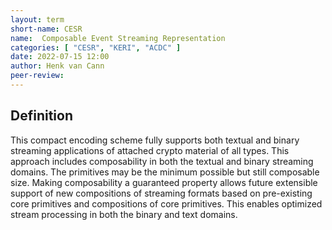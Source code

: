 ```yaml
---
layout: term
short-name: CESR
name:  Composable Event Streaming Representation
categories: [ "CESR", "KERI", "ACDC" ]
date: 2022-07-15 12:00
author: Henk van Cann
peer-review:
---
```


## Definition
This compact encoding scheme fully supports both textual and binary streaming applications of attached crypto material of all types. This approach includes composability in both the textual and binary streaming domains. The primitives may be the minimum possible but still composable size. Making composability a guaranteed property allows future extensible support of new compositions of streaming formats based on pre-existing core primitives and compositions of core primitives. This enables optimized stream processing in both the binary and text domains.

